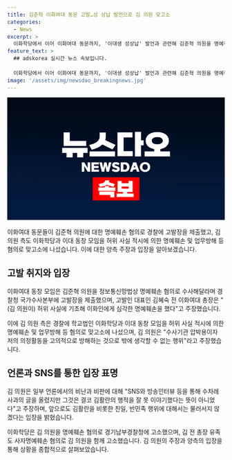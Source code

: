 ```yaml
---
title: 김준혁 이화여대 동문 고발…성 상납 발언으로 김 의원 맞고소
categories:
  - News
excerpt: >
  이화학당에서 이어 이화여대 동문까지, '이대생 성상납' 발언과 관련해 김준혁 의원을 명예훼손 혐의로 고발했다. 이화인 1400명의 동창이 고발에 참여했으며, 김 의원은 수사기관 압박용이자 의정활동 고의적 방해로 고발당했다고 주장하며 맞고소했다. 김 의원의 반박과 학교법인 등 다수가 고소한 상황에서 논란은 계속될 전망이다.
feature_text: >
  ## adskorea 실시간 뉴스 속보입니다.

  이화학당에서 이어 이화여대 동문까지, '이대생 성상납' 발언과 관련해 김준혁 의원을 명예훼손 혐의로 고발했다. 이화인 1400명의 동창이 고발에 참여했으며, 김 의원은 수사기관 압박용이자 의정활동 고의적 방해로 고발당했다고 주장하며 맞고소했다. 김 의원의 반박과 학교법인 등 다수가 고소한 상황에서 논란은 계속될 전망이다.
image: '/assets/img/newsdao_breakingnews.jpg'
---
```


<p><img src="/assets/img/newsdao_breakingnews.jpg" alt="adskorea 속보" /></p>

<p>이화여대 동문들이 김준혁 의원에 대한 명예훼손 혐의로 경찰에 고발장을 제출했고, 김 의원 측도 이화학당과 이대 동창 모임을 허위 사실 적시에 의한 명예훼손 및 업무방해 등 혐의로 맞고소에 나섰습니다. 이에 대한 양측 주장과 입장을 알아보겠습니다. </p>

<h2 data-ke-size="size26">고발 취지와 입장</h2>

<p>이화여대 동창 모임은 김준혁 의원을 정보통신망법상 명예훼손 혐의로 수사해달라며 경찰청 국가수사본부에 고발장을 제출했으며, 고발인 대표인 김혜숙 전 이화여대 총장은 "(김 의원이) 허위 사실에 기초해 이화인에게 심각한 명예훼손을 했다"고 주장했습니다.</p>

<p>이에 김 의원 측은 경찰에 학교법인 이화학당과 이대 동창 모임을 허위 사실 적시에 의한 명예훼손 및 업무방해 등 혐의로 맞고소에 나섰으며, 김 의원은 "수사기관 압박용이자 저의 의정활동을 고의적으로 방해하는 것으로 밖에 생각할 수 없는 행위"라고 주장했습니다. </p>

<h2 data-ke-size="size26">언론과 SNS를 통한 입장 표명</h2>

<p>김 의원은 일부 언론에서의 비난과 비판에 대해 "SNS와 방송인터뷰 등을 통해 수차례 사과의 글을 올렸지만 그것은 결코 김활란의 행적을 잘 못 이야기했다는 뜻이 아니었다"고 주장하며, 앞으로도 김활란을 비롯한 친일, 반민족 행위에 대해서는 물러서지 않겠다는 입장을 밝혔습니다.</p>

<p>이화학당은 김 의원을 명예훼손 혐의로 경기남부경찰청에 고소했으며, 김 전 총장 유족도 사자명예훼손 혐의로 김 의원을 함께 고소했습니다. 김 의원의 주장과 양측의 입장을 통해 상황을 종합적으로 살펴보았습니다.</p>

